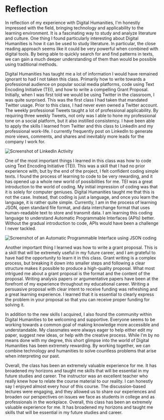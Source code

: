 # **Reflection**

In reflection of my experience with Digital Humanities, I'm honestly impressed with the field, bringing technology and applicability to the learning environment. It is a fascinating way to study and analyze literature and culture. One thing I found particularly interesting about Digital Humanities is how it can be used to study literature. In particular, the close reading approach seems like it could be very powerful when combined with digital tools. By being able to quickly search for and find patterns in texts, we can gain a much deeper understanding of them than would be possible using traditional methods.

Digital Humanities has taught me a lot of information I would have remained ignorant to had I not taken this class. Primarily how to write towards a professional audience on popular social media platforms, code using Text Encoding Initiative (TEI), and how to write a compelling Grant Proposal.
Initially, when I was first told we would be using Twitter in the classroom, I was quite surprised. This was the first class I had taken that mandated Twitter usage. Prior to this class, I had never even owned a Twitter account. The weekly professional Tweets taught a lot of professional applicability. By requiring three weekly Tweets, not only was I able to hone my professional tone on a social platform, but it also instilled consistency. I have been able to apply the skills I learned from Twitter and this class to LinkedIn and my professional work-life. I currently frequently post on LinkedIn to generate more views, comments, and shares and inevitably more leads for the company I work for.

![Screenshot of LinkedIn Activity](https://jakeverry.github.io/Jake-Verry-CNU/images/LI.jpg)

One of the most important things I learned in this class was how to code using Text Encoding Initiative (TEI). This was a skill that I had no prior experience with, but by the end of the project, I felt confident coding simple texts. I found the process of learning to code to be very rewarding, and it has opened up a whole new world of possibilities for me. TEI was a great introduction to the world of coding. My initial impression of coding was that it is solely for computer geniuses. Digital Humanities taught me that this is not the case. Instead, that coding is just a language, and once you learn the language, it is rather quite simple. Currently, I am in the process of learning JSON, open standard file format, and data interchange format that uses human-readable text to store and transmit data. I am learning this coding language to understand Automatic Programmable Interfaces (APIs) better. Without the gradual introduction to code, APIs would have been a challenge I never tackled.

![Screenshot of an Automatic Programmable Interface using JSON coding](https://jakeverry.github.io/Jake-Verry-CNU/images/JSON.jpg)

Another important thing I learned was how to write a grant proposal. This is a skill that will be extremely useful in my future career, and I am grateful to have had the opportunity to learn it in this class. Grant writing is a complex process, but breaking it down into smaller steps and following a clear structure makes it possible to produce a high-quality proposal. What most intrigued me about a grant proposal is the format and the content of the proposal. Writing analysis papers or argumentative papers have been at the forefront of my experience throughout my educational career. Writing a persuasive proposal with clear intent to receive funding was refreshing and a great learning experience. I learned that it is essential to clearly express the problem in your proposal so that you can receive proper funding for solving it.

In addition to the new skills I acquired, I also found the community within Digital Humanities to be welcoming and supportive. Everyone seems to be working towards a common goal of making knowledge more accessible and understandable. My classmates were always eager to help either edit my paper, suggest new ideas, or help with the creative process. While I'm by no means done with my degree, this short glimpse into the world of Digital Humanities has been extremely rewarding. By working together, we can combine technology and humanities to solve countless problems that arise when interpreting our past.

Overall, the class has been an extremely valuable experience for me. It has broadened my horizons and taught me skills that will be essential in my future studies and career. The instructor was an excellent teacher who really knew how to relate the course material to our reality. I can honestly say I enjoyed almost every hour of this course. The discussion-based lectures were engaging, and they allowed us to share our experiences and broaden our perspectives on issues we face as students in college and as professionals in the workplace. Overall, this class has been an extremely valuable experience for me. It has broadened my horizons and taught me skills that will be essential in my future studies and career.
